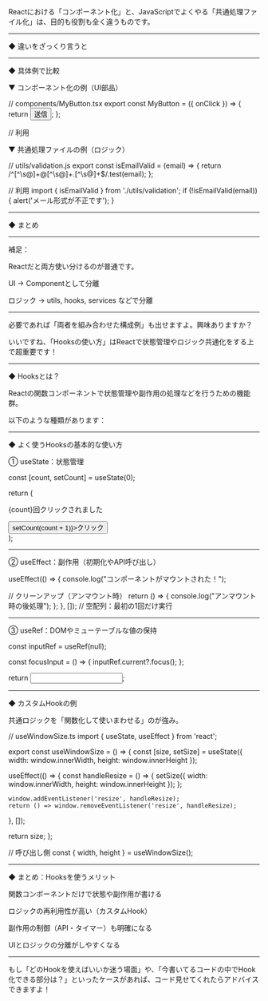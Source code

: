 Reactにおける「コンポーネント化」と、JavaScriptでよくやる「共通処理ファイル化」は、目的も役割も全く違うものです。


---

◆ 違いをざっくり言うと


---

◆ 具体例で比較

▼ コンポーネント化の例（UI部品）

// components/MyButton.tsx
export const MyButton = ({ onClick }) => {
  return <button onClick={onClick}>送信</button>;
};

// 利用
<MyButton onClick={handleSubmit} />

▼ 共通処理ファイルの例（ロジック）

// utils/validation.js
export const isEmailValid = (email) => {
  return /^[^\s@]+@[^\s@]+\.[^\s@]+$/.test(email);
};

// 利用
import { isEmailValid } from './utils/validation';
if (!isEmailValid(email)) {
  alert('メール形式が不正です');
}


---

◆ まとめ


---

補足：

Reactだと両方使い分けるのが普通です。

UI → Componentとして分離

ロジック → utils, hooks, services などで分離



---

必要であれば「両者を組み合わせた構成例」も出せますよ。興味ありますか？


いいですね、「Hooksの使い方」はReactで状態管理やロジック共通化をする上で超重要です！


---

◆ Hooksとは？

Reactの関数コンポーネントで状態管理や副作用の処理などを行うための機能群。

以下のような種類があります：


---

◆ よく使うHooksの基本的な使い方

① useState：状態管理

const [count, setCount] = useState(0);

return (
  <div>
    <p>{count}回クリックされました</p>
    <button onClick={() => setCount(count + 1)}>クリック</button>
  </div>
);


---

② useEffect：副作用（初期化やAPI呼び出し）

useEffect(() => {
  console.log("コンポーネントがマウントされた！");

  // クリーンアップ（アンマウント時）
  return () => {
    console.log("アンマウント時の後処理");
  };
}, []);  // 空配列：最初の1回だけ実行


---

③ useRef：DOMやミューテーブルな値の保持

const inputRef = useRef(null);

const focusInput = () => {
  inputRef.current?.focus();
};

return <input ref={inputRef} />;


---

◆ カスタムHookの例

共通ロジックを「関数化して使いまわせる」のが強み。

// useWindowSize.ts
import { useState, useEffect } from 'react';

export const useWindowSize = () => {
  const [size, setSize] = useState({ width: window.innerWidth, height: window.innerHeight });

  useEffect(() => {
    const handleResize = () => {
      setSize({ width: window.innerWidth, height: window.innerHeight });
    };

    window.addEventListener('resize', handleResize);
    return () => window.removeEventListener('resize', handleResize);
  }, []);

  return size;
};

// 呼び出し側
const { width, height } = useWindowSize();


---

◆ まとめ：Hooksを使うメリット

関数コンポーネントだけで状態や副作用が書ける

ロジックの再利用性が高い（カスタムHook）

副作用の制御（API・タイマー）も明確になる

UIとロジックの分離がしやすくなる



---

もし「どのHookを使えばいいか迷う場面」や、「今書いてるコードの中でHook化できる部分は？」といったケースがあれば、コード見せてくれたらアドバイスできますよ！

